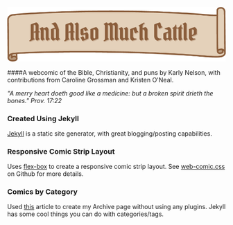 ![# And Also Much Cattle][logo]

####A webcomic of the Bible, Christianity, and puns by Karly Nelson, with contributions from Caroline Grossman and Kristen O'Neal.

*"A merry heart doeth good like a medicine: but a broken spirit drieth the bones." Prov. 17:22*

### Created Using Jekyll
[Jekyll] is a static site generator, with great blogging/posting capabilities.

### Responsive Comic Strip Layout
Uses [flex-box] to create a responsive comic strip layout. See [web-comic.css] on Github for more details.

### Comics by Category
Used [this] article to create my Archive page without using any plugins.
Jekyll has some cool things you can do with categories/tags.


[logo]:https://github.com/karlyanelson/andalsomuchcattle/blob/gh-pages/logo.png
[flex-box]:https://css-tricks.com/snippets/css/a-guide-to-flexbox/
[this]:https://codinfox.github.io/dev/2015/03/06/use-tags-and-categories-in-your-jekyll-based-github-pages/
[Jekyll]:http://jekyllrb.com
[web-comic.css]:https://github.com/karlyanelson/web-comic.css

